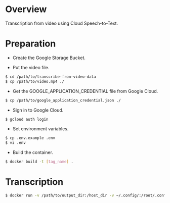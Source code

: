 # Overview
Transcription from video using Cloud Speech-to-Text.

# Preparation
- Create the Google Storage Bucket.

- Put the video file.
```sh
$ cd /path/to/transcribe-from-video-data
$ cp /path/to/video.mp4 ./
```

- Get the GOOGLE_APPLICATION_CREDENTIAL file from Google Cloud.
```sh
$ cp /path/to/google_application_credential.json ./
```

- Sign in to Google Cloud.
```sh
$ gcloud auth login
```

- Set environment variables.
```sh
$ cp .env.example .env
$ vi .env
```

- Build the container.
```sh
$ docker build -t [tag_name] .
```

# Transcription
```sh
$ docker run -v /path/to/output_dir:/host_dir -v ~/.config/:/root/.config/ --env-file .env -it [tag_name]
```

